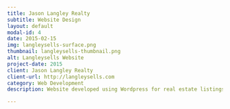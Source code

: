 ```yaml
---
title: Jason Langley Realty
subtitle: Website Design
layout: default
modal-id: 4
date: 2015-02-15
img: langleysells-surface.png
thumbnail: langleysells-thumbnail.png
alt: Langleysells Website
project-date: 2015
client: Jason Langley Realty
client-url: http://langleysells.com
category: Web Development
description: Website developed using Wordpress for real estate listings.

---
```

